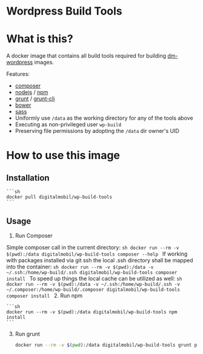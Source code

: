 # Wordpress Build Tools

# What is this?
A docker image that contains all build tools required for building [dm-wordpress](https://www.digitalmobil.com) images.

Features:
  * [composer](https://getcomposer.org)
  * [nodejs](https://nodejs.org) / [npm](https://npmjs.org)
  * [grunt](https://gruntjs.com) / [grunt-cli](https://github.com/gruntjs/grunt-cli)
  * [bower](https://bower.io)
  * [sass](https://sass-lang.com)
  * Uniformly use `/data` as the working directory for any of the tools above
  * Executing as non-privileged user `wp-build`
  * Preserving file permissions by adopting the `/data` dir owner's UID

# How to use this image

## Installation

    ```sh
    docker pull digitalmobil/wp-build-tools
    ```

## Usage

1. Run Composer

Simple composer call in the current directory:
    ```sh
    docker run --rm -v $(pwd):/data digitalmobil/wp-build-tools composer --help
    ```
If working with packages installed via git ssh the local .ssh directory shall be mapped into the container:
    ```sh
    docker run --rm -v $(pwd):/data -v ~/.ssh:/home/wp-build/.ssh digitalmobil/wp-build-tools composer install
    ```
To speed up things the local cache can be utilized as well:
    ```sh
    docker run --rm -v $(pwd):/data -v ~/.ssh:/home/wp-build/.ssh -v ~/.composer:/home/wp-build/.composer digitalmobil/wp-build-tools composer install
    ```
2. Run npm

    ```sh
    docker run --rm -v $(pwd):/data digitalmobil/wp-build-tools npm install
    ```

3. Run grunt
    
    ```sh
    docker run --rm -v $(pwd):/data digitalmobil/wp-build-tools grunt prod
    ```


